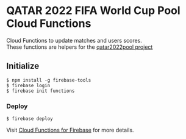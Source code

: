 # QATAR 2022 FIFA World Cup Pool Cloud Functions

Cloud Functions to update matches and users scores.\
These functions are helpers for the [qatar2022pool project](https://github.com/ionmx/qatar2022-pool/)


## Initialize

```console
$ npm install -g firebase-tools
$ firebase login
$ firebase init functions
```

### Deploy
```console
$ firebase deploy
```

Visit [Cloud Functions for Firebase](https://firebase.google.com/docs/functions) for more details.


